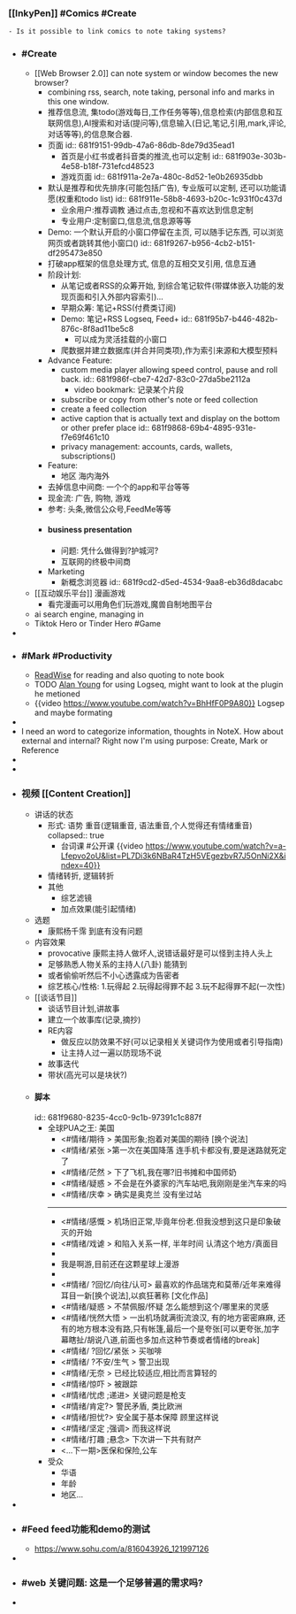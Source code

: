 ### [[InkyPen]] #Comics #Create
	- Is it possible to link comics to note taking systems?
- ### #Create
	- [[Web Browser 2.0]] can note system or window becomes the new browser?
		- combining rss, search, note taking, personal info and marks in this one window.
		- 推荐信息流, 集todo(游戏每日,工作任务等等),信息检索(内部信息和互联网信息),AI搜索和对话(提问等),信息输入(日记,笔记,引用,mark,评论,对话等等),的信息聚合器.
		- 页面
		  id:: 681f9151-99db-47a6-86db-8de79d35ead1
			- 首页是小红书或者抖音类的推流,也可以定制
			  id:: 681f903e-303b-4e58-b18f-731efcd48523
			- 游戏页面
			  id:: 681f911a-2e7a-480c-8d52-1e0b26935dbb
		- 默认是推荐和优先排序(可能包括广告), 专业版可以定制, 还可以功能请愿(权重和todo list)
		  id:: 681f911e-58b8-4693-b20c-1c931f0c437d
			- 业余用户:推荐调教 通过点击,忽视和不喜欢达到信息定制
			- 专业用户:定制窗口,信息流,信息源等等
		- Demo: 一个默认开启的小窗口停留在主页, 可以随手记东西, 可以浏览网页或者跳转其他小窗口()
		  id:: 681f9267-b956-4cb2-b151-df295473e850
		- 打破app框架的信息处理方式, 信息的互相交叉引用, 信息互通
		- 阶段计划:
			- 从笔记或者RSS的众筹开始, 到综合笔记软件(带媒体嵌入功能的发现页面和引入外部内容索引)...
			- 早期众筹: 笔记+RSS(付费类订阅)
			- Demo: 笔记+RSS Logseq, Feed+
			  id:: 681f95b7-b446-482b-876c-8f8ad11be5c8
				- 可以成为灵活挂载的小窗口
			- 爬数据并建立数据库(并合并同类项),作为索引来源和大模型预料
		- Advance Feature:
			- custom media player allowing speed control, pause and roll back.
			  id:: 681f986f-cbe7-42d7-83c0-27da5be2112a
				- video bookmark: 记录某个片段
			- subscribe or copy from other's note or feed collection
			- create a feed collection
			- active caption that is actually text and display on the bottom or other prefer place
			  id:: 681f9868-69b4-4895-931e-f7e69f461c10
			- privacy management: accounts, cards, wallets, subscriptions()
		- Feature:
			- 地区 海内海外
		- 去掉信息中间商: 一个个的app和平台等等
		- 现金流: 广告, 购物, 游戏
		- 参考: 头条,微信公众号,FeedMe等等
		- #### business presentation
			- 问题: 凭什么做得到?护城河?
			- 互联网的终极中间商
		- Marketing
			- 新概念浏览器
			  id:: 681f9cd2-d5ed-4534-9aa8-eb36d8dacabc
	- [[互动娱乐平台]] 漫画游戏
		- 看完漫画可以用角色们玩游戏,魔兽自制地图平台
	- ai search engine, managing in
	- Tiktok Hero or Tinder Hero #Game
-
- ### #Mark #Productivity
	- [ReadWise](https://readwise.io/) for reading and also quoting to note book
	- TODO [Alan Young](https://www.youtube.com/@ItsAlanYoung) for using Logseq, might want to look at the plugin he metioned
	- {{video https://www.youtube.com/watch?v=BhHfF0P9A80}} Logsep and maybe formating
-
- I need an word to categorize information, thoughts in NoteX. How about external and internal? Right now I'm using purpose: Create, Mark or Reference
-
-
- ### 视频 [[Content Creation]]
	- 讲话的状态
		- 形式: 语势 重音(逻辑重音, 语法重音,个人觉得还有情绪重音)
		  collapsed:: true
			- 台词课 #公开课 {{video https://www.youtube.com/watch?v=a-Lfepvo2oU&list=PL7Di3k6NBaR4TzH5VEgezbvR7J5OnNi2X&index=40}}
		- 情绪转折, 逻辑转折
		- 其他
			- 综艺滤镜
			- 加点效果(能引起情绪)
	- 选题
		- 康熙杨千霈 到底有没有问题
	- 内容效果
		- provocative 康熙主持人做坏人,说错话最好是可以怪到主持人头上
		- 足够熟悉人物关系的主持人(八卦) 能猜到
		- 或者偷偷听然后不小心透露成为告密者
		- 综艺核心/性格: 1.玩得起 2.玩得起得罪不起 3.玩不起得罪不起(一次性)
	- [[谈话节目]]
		- 谈话节目计划,讲故事
		- 建立一个故事库(记录,摘抄)
		- RE内容
			- 做反应以防效果不好(可以记录相关关键词作为使用或者引导指南)
			- 让主持人过一遍以防现场不说
		- 故事迭代
		- 带状(高光可以是块状?)
	- #### 脚本
	  id:: 681f9680-8235-4cc0-9c1b-97391c1c887f
		- 全球PUA之王: 美国
			- <#情绪/期待 > 美国形象;抱着对美国的期待 [换个说法]
			- <#情绪/紧张 >第一次在美国降落 连手机卡都没有,要是迷路就死定了
			- <#情绪/茫然 > 下了飞机,我在哪?旧书摊和中国师奶
			- <#情绪/疑惑 > 不会是在外婆家的汽车站吧,我刚刚是坐汽车来的吗
			- <#情绪/庆幸 > 确实是奥克兰 没有坐过站
			- ---
			- <#情绪/感慨 > 机场旧正常,毕竟年份老.但我没想到这只是印象破灭的开始
			- <#情绪/戏谑 > 和陷入关系一样, 半年时间 认清这个地方/真面目
			-
			- 我是啊游,目前还在这颗星球上漫游
			-
			- <#情绪/ ?回忆/向往/认可> 最喜欢的作品瑞克和莫蒂/近年来难得耳目一新[换个说法],以疯狂著称 [文化作品]
			- <#情绪/疑惑 > 不禁佩服/怀疑 怎么能想到这个/哪里来的灵感
			- <#情绪/恍然大悟 > 一出机场就满街流浪汉, 有的地方密密麻麻, 还有的地方根本没有路,只有帐篷,最后一个是夸张[可以更夸张,加字幕瞎扯/胡说八道,前面也多加点这种节奏或者情绪的break]
			- <#情绪/ ?回忆/紧张 > 买咖啡
			- <#情绪/ ?不安/生气 > 警卫出现
			- <#情绪/无奈 > 已经比较适应,相比而言算轻的
			- <#情绪/惊吓 > 被跟踪
			- <#情绪/忧虑 ;递进> 关键问题是枪支
			- <#情绪/肯定?> 警民矛盾, 类比欧洲
			- <#情绪/担忧?> 安全属于基本保障 顾里这样说
			- <#情绪/坚定 ;强调> 而我这样说
			- <#情绪/打趣 ;悬念> 下次讲一下共有财产
			- <...下一期>医保和保险,公车
		- 受众
			- 华语
			- 年龄
			- 地区...
-
- ### #Feed feed功能和demo的测试
	- https://www.sohu.com/a/816043926_121997126
-
- ### #web 关键问题: 这是一个足够普遍的需求吗?
-